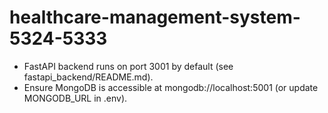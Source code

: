 # healthcare-management-system-5324-5333

- FastAPI backend runs on port 3001 by default (see fastapi_backend/README.md).
- Ensure MongoDB is accessible at mongodb://localhost:5001 (or update MONGODB_URL in .env).